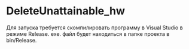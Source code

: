 # DeleteUnattainable_hw

Для запуска требуется скомпилировать программу в Visual Studio в режиме Release. exe. файл будет находиться в папке проекта в bin/Release.
